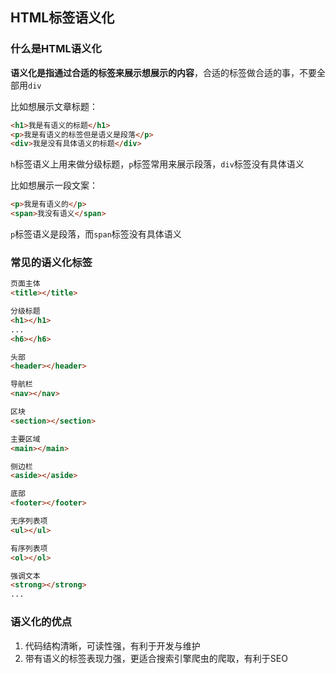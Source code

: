 ## HTML标签语义化

### 什么是HTML语义化

**语义化是指通过合适的标签来展示想展示的内容**，合适的标签做合适的事，不要全部用`div`

比如想展示文章标题：

```html
<h1>我是有语义的标题</h1>
<p>我是有语义的标签但是语义是段落</p>
<div>我是没有具体语义的标题</div>
```

`h`标签语义上用来做分级标题，`p`标签常用来展示段落，`div`标签没有具体语义

比如想展示一段文案：

```html
<p>我是有语义的</p>
<span>我没有语义</span>
```

`p`标签语义是段落，而`span`标签没有具体语义

### 常见的语义化标签

```html
页面主体
<title></title>

分级标题
<h1></h1>
...
<h6></h6>

头部
<header></header>

导航栏
<nav></nav>

区块
<section></section>

主要区域
<main></main>

侧边栏
<aside></aside>

底部
<footer></footer>

无序列表项
<ul></ul>

有序列表项
<ol></ol>

强调文本
<strong></strong>
...
```

### 语义化的优点

1. 代码结构清晰，可读性强，有利于开发与维护
2. 带有语义的标签表现力强，更适合搜索引擎爬虫的爬取，有利于SEO